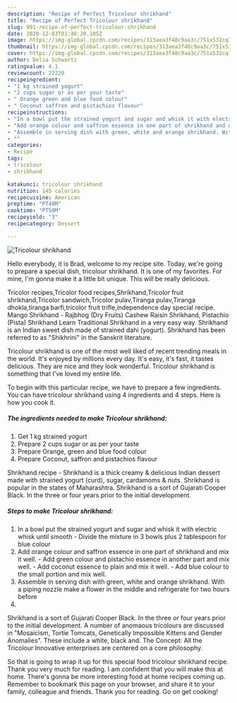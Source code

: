 ```yaml
---
description: "Recipe of Perfect Tricolour shrikhand"
title: "Recipe of Perfect Tricolour shrikhand"
slug: 991-recipe-of-perfect-tricolour-shrikhand
date: 2020-12-03T01:48:20.105Z
image: https://img-global.cpcdn.com/recipes/313aea3f48c9aa3c/751x532cq70/tricolour-shrikhand-recipe-main-photo.jpg
thumbnail: https://img-global.cpcdn.com/recipes/313aea3f48c9aa3c/751x532cq70/tricolour-shrikhand-recipe-main-photo.jpg
cover: https://img-global.cpcdn.com/recipes/313aea3f48c9aa3c/751x532cq70/tricolour-shrikhand-recipe-main-photo.jpg
author: Delia Schwartz
ratingvalue: 4.1
reviewcount: 22220
recipeingredient:
- "1 kg strained yogurt"
- "2 cups sugar or as per your taste"
- " Orange green and blue food colour"
- " Coconut saffron and pistachios flavour"
recipeinstructions:
- "In a bowl put the strained yogurt and sugar and whisk it with electric whisk until smooth Divide the mixture in 3 bowls plus 2 tablespoon for blue colour"
- "Add orange colour and saffron essence in one part of shrikhand and mix it well.  Add green colour and pistachio essence in another part and mix well.  Add coconut essence to plain and mix it well.  Add blue colour to the small portion and mix well."
- "Assemble in serving dish with green, white and orange shrikhand. With a piping nozzle make a flower in the middle and refrigerate for two hours before"
- ""
categories:
- Recipe
tags:
- tricolour
- shrikhand

katakunci: tricolour shrikhand 
nutrition: 145 calories
recipecuisine: American
preptime: "PT40M"
cooktime: "PT50M"
recipeyield: "3"
recipecategory: Dessert

---
```



![Tricolour shrikhand](https://img-global.cpcdn.com/recipes/313aea3f48c9aa3c/751x532cq70/tricolour-shrikhand-recipe-main-photo.jpg)

Hello everybody, it is Brad, welcome to my recipe site. Today, we're going to prepare a special dish, tricolour shrikhand. It is one of my favorites. For mine, I'm gonna make it a little bit unique. This will be really delicious.

Tricolor recipes,Tricolor food recipes,Shrikhand,Tricolor fruit shrikhand,Tricolor sandwich,Tricolor pulav,Tiranga pulav,Tiranga dhokla,tiranga barfi,tricolor fruit trifle,independence day special recipe. Mango Shrikhand - Rajbhog (Dry Fruits) Cashew Raisin Shrikhand, Pistachio (Pista) Shrikhand Learn Traditional Shrikhand in a very easy way. Shrikhand is an Indian sweet dish made of strained dahi (yogurt). Shrikhand has been referred to as &#34;Shikhrini&#34; in the Sanskrit literature.

Tricolour shrikhand is one of the most well liked of recent trending meals in the world. It's enjoyed by millions every day. It's easy, it's fast, it tastes delicious. They are nice and they look wonderful. Tricolour shrikhand is something that I've loved my entire life.


To begin with this particular recipe, we have to prepare a few ingredients. You can have tricolour shrikhand using 4 ingredients and 4 steps. Here is how you cook it.

<!--inarticleads1-->

##### The ingredients needed to make Tricolour shrikhand:

1. Get 1 kg strained yogurt
1. Prepare 2 cups sugar or as per your taste
1. Prepare  Orange, green and blue food colour
1. Prepare  Coconut, saffron and pistachios flavour


Shrikhand recipe - Shrikhand is a thick creamy &amp; delicious Indian dessert made with strained yogurt (curd), sugar, cardamoms &amp; nuts. Shrikhand is popular in the states of Maharashtra. Shrikhand is a sort of Gujarati Cooper Black. In the three or four years prior to the initial development. 

<!--inarticleads2-->

##### Steps to make Tricolour shrikhand:

1. In a bowl put the strained yogurt and sugar and whisk it with electric whisk until smooth - Divide the mixture in 3 bowls plus 2 tablespoon for blue colour
1. Add orange colour and saffron essence in one part of shrikhand and mix it well.  - Add green colour and pistachio essence in another part and mix well.  - Add coconut essence to plain and mix it well.  - Add blue colour to the small portion and mix well.
1. Assemble in serving dish with green, white and orange shrikhand. With a piping nozzle make a flower in the middle and refrigerate for two hours before
1. 


Shrikhand is a sort of Gujarati Cooper Black. In the three or four years prior to the initial development. A number of anomaous tricolours are discussed in &#34;Mosaicism, Tortie Tomcats, Genetically Impossible Kittens and Gender Anomalies&#34;. These include a white, black and. The Concept: All the Tricolour Innovative enterprises are centered on a core philosophy. 

So that is going to wrap it up for this special food tricolour shrikhand recipe. Thank you very much for reading. I am confident that you will make this at home. There's gonna be more interesting food at home recipes coming up. Remember to bookmark this page on your browser, and share it to your family, colleague and friends. Thank you for reading. Go on get cooking!

